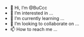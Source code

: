 - 👋 Hi, I’m @BuCcc
- 👀 I’m interested in ...
- 🌱 I’m currently learning ...
- 💞️ I’m looking to collaborate on ...
- 📫 How to reach me ...

<!---
BuCcc/BuCcc is a ✨ special ✨ repository because its `README.md` (this file) appears on your GitHub profile.
You can click the Preview link to take a look at your changes.
--->
